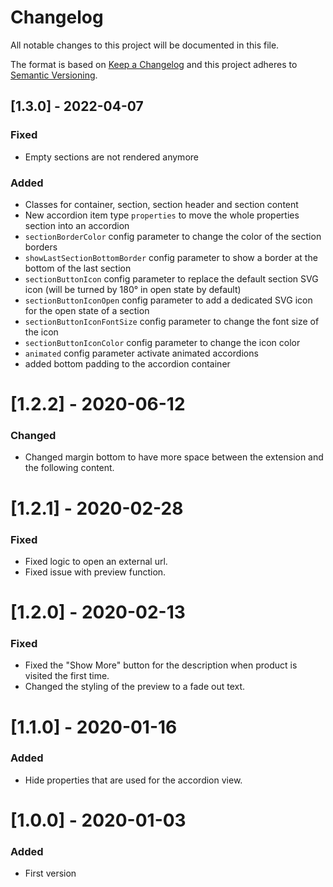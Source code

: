# Changelog

All notable changes to this project will be documented in this file.

The format is based on [Keep a Changelog](http://keepachangelog.com/) and this project adheres to [Semantic Versioning](http://semver.org/).

## [1.3.0] - 2022-04-07
### Fixed
- Empty sections are not rendered anymore
### Added
- Classes for container, section, section header and section content
- New accordion item type `properties` to move the whole properties section into an accordion
- `sectionBorderColor` config parameter to change the color of the section borders
- `showLastSectionBottomBorder` config parameter to show a border at the bottom of the last section
- `sectionButtonIcon` config parameter to replace the default section SVG icon (will be turned by 180° in open state by default)
- `sectionButtonIconOpen` config parameter to add a dedicated SVG icon for the open state of a section
- `sectionButtonIconFontSize` config parameter to change the font size of the icon
- `sectionButtonIconColor` config parameter to change the icon color
- `animated` config parameter activate animated accordions
- added bottom padding to the accordion container

# [1.2.2] - 2020-06-12
### Changed
- Changed margin bottom to have more space between the extension and the following content.

# [1.2.1] - 2020-02-28
### Fixed
- Fixed logic to open an external url.
- Fixed issue with preview function.

# [1.2.0] - 2020-02-13
### Fixed
- Fixed the "Show More" button for the description when product is visited the first time.
- Changed the styling of the preview to a fade out text.

# [1.1.0] - 2020-01-16
### Added
- Hide properties that are used for the accordion view.

# [1.0.0] - 2020-01-03
### Added
- First version
